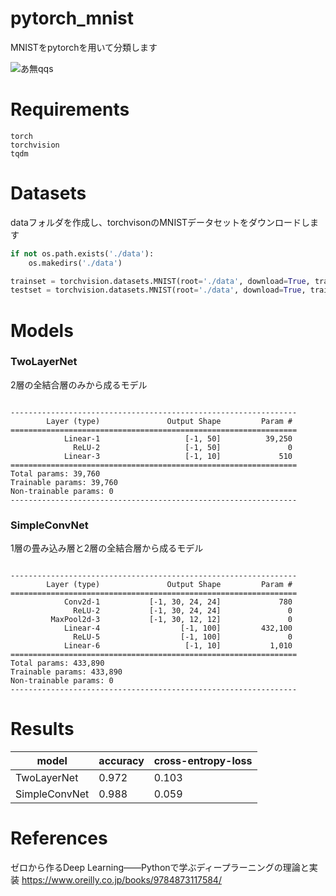 # pytorch_mnist

MNISTをpytorchを用いて分類します

![あ無qqs](https://user-images.githubusercontent.com/45190789/77528170-cbd1d200-6ed0-11ea-8954-203884445987.png)

# Requirements

```
torch
torchvision
tqdm
```

# Datasets

dataフォルダを作成し、torchvisonのMNISTデータセットをダウンロードします

```python
if not os.path.exists('./data'):
    os.makedirs('./data')

trainset = torchvision.datasets.MNIST(root='./data', download=True, train=True, transform=transforms.ToTensor())
testset = torchvision.datasets.MNIST(root='./data', download=True, train=False, transform=transforms.ToTensor())
```

# Models

### TwoLayerNet

2層の全結合層のみから成るモデル


```

----------------------------------------------------------------
        Layer (type)               Output Shape         Param #
================================================================
            Linear-1                   [-1, 50]          39,250
              ReLU-2                   [-1, 50]               0
            Linear-3                   [-1, 10]             510
================================================================
Total params: 39,760
Trainable params: 39,760
Non-trainable params: 0
----------------------------------------------------------------
```

### SimpleConvNet

1層の畳み込み層と2層の全結合層から成るモデル

```

----------------------------------------------------------------
        Layer (type)               Output Shape         Param #
================================================================
            Conv2d-1           [-1, 30, 24, 24]             780
              ReLU-2           [-1, 30, 24, 24]               0
         MaxPool2d-3           [-1, 30, 12, 12]               0
            Linear-4                  [-1, 100]         432,100
              ReLU-5                  [-1, 100]               0
            Linear-6                   [-1, 10]           1,010
================================================================
Total params: 433,890
Trainable params: 433,890
Non-trainable params: 0
----------------------------------------------------------------
```

# Results

| model | accuracy | cross-entropy-loss |
| ---- | ---- | ---- |
| TwoLayerNet | 0.972 | 0.103 |
| SimpleConvNet | 0.988 | 0.059 |

# References

ゼロから作るDeep Learning――Pythonで学ぶディープラーニングの理論と実装
https://www.oreilly.co.jp/books/9784873117584/
